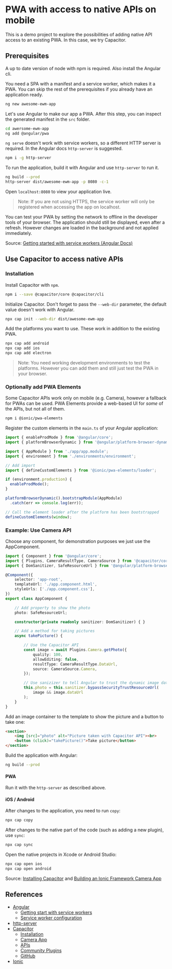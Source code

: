 # PWA with access to native APIs on mobile

This is a demo project to explore the possibilities of adding native API access to an existing PWA.
In this case, we try Capacitor.

## Prerequisites

A up to date version of node with npm is required. Also install the Angular cli.

You need a SPA with a manifest and a service worker, which makes it a PWA. You can skip the rest of the prerequisites if you already have an application ready.

```bash
ng new awesome-ewm-app
```

Let's use Angular to make our app a PWA. After this step, you can inspect the generated manifest in the `src` folder.

```bash
cd awersome-ewm-app
ng add @angular/pwa
```

`ng serve` doesn't work with service workers, so a different HTTP server is required. In the Angular docs `http-server` is suggested.

```bash
npm i -g http-server
```

To run the application, build it with Angular and use `http-server` to run it.

```bash
ng build --prod
http-server dist/awesome-ewm-app -p 8080 -c-1
```

Open `localhost:8080` to view your application live.

> Note: If you are not using HTTPS, the service worker will only be registered when accessing the app on localhost.

You can test your PWA by setting the network to offline in the developer tools of your browser. The application should still be displayed, even after a refresh. However changes are loaded in the background and not applied immediately.

Source: [Getting started with service workers (Angular Docs)](https://angular.io/guide/service-worker-getting-started)

## Use Capacitor to access native APIs

### Installation

Install Capacitor with `npm`.

```bash
npm i --save @capacitor/core @capacitor/cli
```

Initialize Capacitor. Don't forget to pass the `--web-dir` parameter, the default value doesn't work with Angular.

```bash
npx cap init --web-dir dist/awesome-ewm-app
```

Add the platforms you want to use. These work in addition to the existing PWA.

```bash
npx cap add android
npx cap add ios
npx cap add electron
```

> Note: You need working development environments to test the platforms. However you can add them and still just test the PWA in your browser.

### Optionally add PWA Elements

Some Capacitor APIs work only on mobile (e.g. Camera), however a fallback for PWAs can be used. PWA Elements provide a web-based UI for *some* of the APIs, but not all of them.

```bash
npm i @ionic/pwa-elements
```

Register the custom elements in the `main.ts` of your Angular application:

```typescript
import { enableProdMode } from '@angular/core';
import { platformBrowserDynamic } from '@angular/platform-browser-dynamic';

import { AppModule } from './app/app.module';
import { environment } from './environments/environment';

// Add import
import { defineCustomElements } from '@ionic/pwa-elements/loader';

if (environment.production) {
  enableProdMode();
}

platformBrowserDynamic().bootstrapModule(AppModule)
  .catch(err => console.log(err));

// Call the element loader after the platform has been bootstrapped
defineCustomElements(window);
```

### Example: Use Camera API

Choose any component, for demonstration purposes we just use the AppComponent.

```typescript
import { Component } from '@angular/core';
import { Plugins, CameraResultType, CameraSource } from '@capacitor/core';
import { DomSanitizer, SafeResourceUrl } from '@angular/platform-browser';

@Component({
    selector: 'app-root',
    templateUrl: './app.component.html',
    styleUrls: ['./app.component.css'],
})
export class AppComponent {

    // Add property to show the photo
    photo: SafeResourceUrl;

    constructor(private readonly sanitizer: DomSanitizer) { }

    // Add a method for taking pictures
    async takePicture() {

        // Use the Capacitor API
        const image = await Plugins.Camera.getPhoto({
            quality: 100,
            allowEditing: false,
            resultType: CameraResultType.DataUrl,
            source: CameraSource.Camera,
        });

        // Use sanizizer to tell Angular to trust the dynamic image data
        this.photo = this.sanitizer.bypassSecurityTrustResourceUrl(
            image && image.dataUrl
        );
    }
}

```

Add an image container to the template to show the picture and a button to take one:

```html
<section>
    <img [src]="photo" alt="Picture taken with Capacitor API"><br>
    <button (click)="takePicture()">Take picture</button>
</section>
```

Build the application with Angular:

```bash
ng build --prod
```

#### PWA

Run it with the `http-server` as described above.

#### iOS / Android

After changes to the application, you need to run `copy`:

```bash
npx cap copy
```

After changes to the native part of the code (such as adding a new plugin), use `sync`:

```bash
npx cap sync
```

Open the native projects in Xcode or Android Studio:

```bash
npx cap open ios
npx cap open android
```

Source: [Installing Capacitor](https://capacitor.ionicframework.com/docs/getting-started) and [Building an Ionic Framework Camera App](https://capacitor.ionicframework.com/docs/guides/ionic-framework-app)

## References

- [Angular](https://angular.io/)
  - [Getting start with service workers](https://angular.io/guide/service-worker-getting-started)
  - [Service worker configuration](https://angular.io/guide/service-worker-config)
- [http-server](https://www.npmjs.com/package/http-server)
- [Capacitor](https://capacitor.ionicframework.com/)
  - [Installation](https://capacitor.ionicframework.com/docs/getting-started)
  - [Camera App](https://capacitor.ionicframework.com/docs/guides/ionic-framework-app)
  - [APIs](https://capacitor.ionicframework.com/docs/apis)
  - [Community Plugins](https://capacitor.ionicframework.com/docs/community/plugins/)
  - [GitHub](https://github.com/ionic-team/capacitor)
- [Ionic](https://ionicframework.com/)
